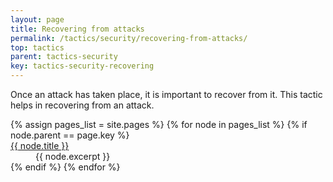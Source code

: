```yaml
---
layout: page
title: Recovering from attacks
permalink: /tactics/security/recovering-from-attacks/
top: tactics
parent: tactics-security
key: tactics-security-recovering
---
```


Once an attack has taken place, it is important to recover from it. This tactic helps in recovering from an attack.

<dl>
{% assign pages_list = site.pages %}
{% for node in pages_list %}
    {% if node.parent == page.key %}
        <dt>
            <a href="{{ node.url | relative_url }}">{{ node.title }}</a>
        </dt>
        <dd>{{ node.excerpt }}</dd>
    {% endif %}
{% endfor %}
</dl>
